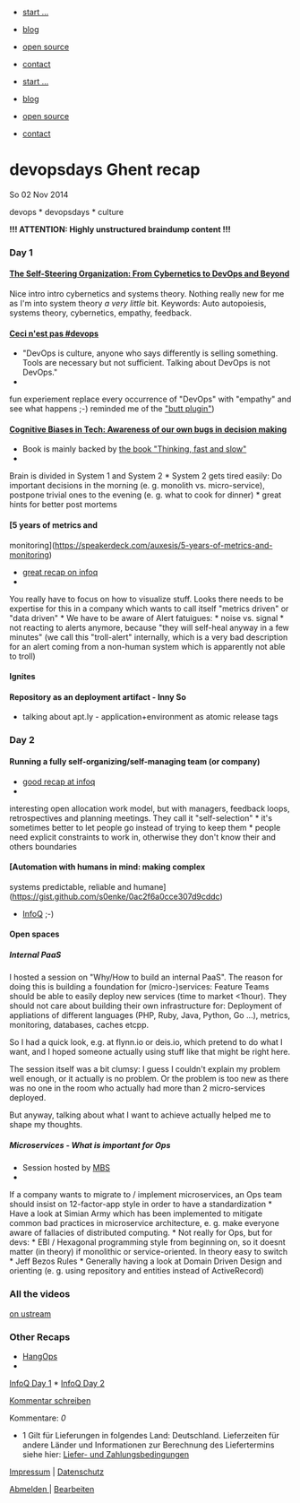 * [start ...](/)
* [blog](/blog/)
* [open source](/open-source/)
* [contact](/contact/)

* [start ...](/)
* [blog](/blog/)
* [open source](/open-source/)
* [contact](/contact/)

# devopsdays Ghent recap
So
02
Nov
2014

devops \* devopsdays \* culture

**!!! ATTENTION: Highly unstructured braindump content !!!**

### Day 1

#### [The Self-Steering Organization: From Cybernetics to DevOps and Beyond](http://www.slideshare.net/ingineeringit/from-cybernetics-to-devops-and-beyond)

Nice intro intro cybernetics and systems theory. Nothing really new for me as I'm into system theory _a very little_ bit. Keywords: Auto autopoiesis, systems theory, cybernetics,
empathy, feedback.

#### [Ceci n'est pas \#devops](http://bridgetkromhout.com/speaking/2014/devopsdays-belgium/)

* "DevOps is culture, anyone who says differently is selling something. Tools are necessary but not sufficient. Talking about DevOps is not DevOps."
* 
fun experiement replace every occurrence of "DevOps" with "empathy" and see what happens ;-) reminded me of the ["butt plugin"](https://chrome.google.com/webstore/detail/cloud-to-butt-plus/apmlngnhgbnjpajelfkmabhkfapgnoai?hl=en))

#### [Cognitive Biases in Tech: Awareness of our own bugs in decision making](https://speakerdeck.com/nigelkersten/cognitive-biases-in-tech-awareness-of-our-own-bugs-in-decision-making)

* Book is mainly backed by [the book
"Thinking, fast and slow"](http://en.wikipedia.org/wiki/Thinking,_Fast_and_Slow)
* 
Brain is divided in System 1 and System 2
* 
System 2 gets tired easily: Do important decisions in the morning (e. g. monolith vs. micro-service), postpone trivial ones to the evening (e. g. what to cook for dinner)
* 
great hints for better post mortems

#### [5 years of metrics and
monitoring](https://speakerdeck.com/auxesis/5-years-of-metrics-and-monitoring)

* [great recap on infoq](http://www.infoq.com/news/2014/10/5-years-metrics-monitoring)
* 
You really have to focus on how to visualize stuff. Looks there needs to be expertise for this in a company which wants to call itself "metrics driven" or "data driven"
* 
We have to be aware of Alert fatuigues:
  * 
noise vs. signal
  * 
not reacting to alerts anymore, because "they will self-heal anyway in a few minutes" (we call this "troll-alert" internally, which is a very bad description for an alert coming
from a non-human system which is apparently not able to troll)

#### Ignites

#### Repository as an deployment artifact - Inny So

* talking about apt.ly - application+environment as atomic release tags

### Day 2

#### Running a fully self-organizing/self-managing team (or company)

* [good recap at infoq](http://www.infoq.com/news/2014/10/devops-days-belgium-2)
* 
interesting open allocation work model, but with managers, feedback loops, retrospectives and planning meetings. They call it "self-selection"
* 
it's sometimes better to let people go instead of trying to keep them
* 
people need explicit constraints to work in, otherwise they don't know their and others boundaries

#### [Automation with humans in mind: making complex
systems predictable, reliable and humane](https://gist.github.com/s0enke/0ac2f6a0cce307d9cddc)

* [InfoQ](http://www.infoq.com/news/2014/10/devops-days-automation-humans) ;-)

#### Open spaces

##### Internal PaaS

I hosted a session on "Why/How to build an internal PaaS". The reason for doing this is building a foundation for (micro-)services: Feature Teams should be able to easily deploy new services
(time to market <1hour). They should not care about building their own infrastructure for: Deployment of appliations of different languages (PHP, Ruby, Java, Python, Go ...), metrics,
monitoring, databases, caches etcpp.

So I had a quick look, e.g. at flynn.io or deis.io, which pretend to do what I want, and I hoped someone actually using stuff like that might be right here.

The session itself was a bit clumsy: I guess I couldn't explain my problem well enough, or it actually is no problem. Or the problem is too new as there was no one in the room who actually had
more than 2 micro-services deployed.

But anyway, talking about what I want to achieve actually helped me to shape my thoughts.

##### Microservices - What is important for Ops

* Session hosted by [MBS](https://twitter.com/bruntonspall)
* 
If a company wants to migrate to / implement microservices, an Ops team should insist on 12-factor-app style in order to have a standardization
* 
Have a look at Simian Army which has been implemented to mitigate common bad practices in microservice architecture, e. g. make everyone aware of fallacies of distributed computing.
* 
Not really for Ops, but for devs:
  * 
EBI / Hexagonal programming style from beginning on, so it doesnt matter (in theory) if monolithic or service-oriented. In theory easy to switch
  * 
Jeff Bezos Rules
  * 
Generally having a look at Domain Driven Design and orienting (e. g. using repository and entities instead of ActiveRecord)

### All the videos

[on ustream](http://www.ustream.tv/recorded/54693964)

### Other Recaps

* [HangOps](http://t.co/P5iyFIZKnL)
* 
[InfoQ Day 1](https://gist.github.com/s0enke/0ac2f6a0cce307d9cddc)
* 
[InfoQ Day 2](http://www.infoq.com/news/2014/10/devops-days-belgium-2)

[Kommentar schreiben](#)

Kommentare: _0_ 

* 1 Gilt für Lieferungen in folgendes Land: Deutschland. Lieferzeiten für andere Länder und Informationen zur Berechnung des Liefertermins siehe hier: [Liefer- und Zahlungsbedingungen](http://www.ruempler.eu/j/shop/deliveryinfo)  

[Impressum](/about/) | [Datenschutz](/j/privacy) 

[Abmelden ](https://e.jimdo.com/app/cms/logout.php)
|
[Bearbeiten](https://a.jimdo.com/app/auth/signin/jumpcms/?page=1993727093)